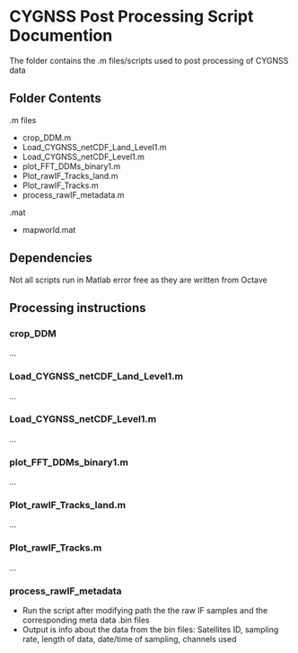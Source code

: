<!-- Title -->
# CYGNSS Post Processing Script Documention
The folder contains the .m files/scripts used to post processing of CYGNSS data

## Folder Contents
.m files
* crop_DDM.m
* Load_CYGNSS_netCDF_Land_Level1.m
* Load_CYGNSS_netCDF_Level1.m
* plot_FFT_DDMs_binary1.m
* Plot_rawIF_Tracks_land.m
* Plot_rawIF_Tracks.m
* process_rawIF_metadata.m

.mat
* mapworld.mat

## Dependencies
Not all scripts run in Matlab error free as they are written from Octave

## Processing instructions

### crop_DDM
...

### Load_CYGNSS_netCDF_Land_Level1.m
...

### Load_CYGNSS_netCDF_Level1.m
...

### plot_FFT_DDMs_binary1.m
...

### Plot_rawIF_Tracks_land.m
...

### Plot_rawIF_Tracks.m
...

### process_rawIF_metadata
* Run the script after modifying path the the raw IF samples and the corresponding meta data .bin files 
* Output is info about the data from the bin files: Satellites ID, sampling rate, length of data, date/time of sampling, channels used
